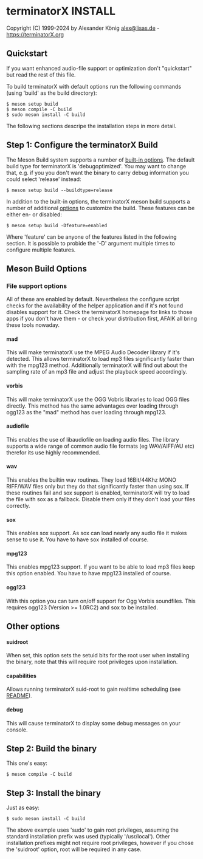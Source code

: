 # terminatorX INSTALL

Copyright (C) 1999-2024 by Alexander König <alex@lisas.de> - https://terminatorX.org

## Quickstart

If you want enhanced audio-file support or optimization don't
"quickstart" but read the rest of this file.

To build terminatorX with default options run the following commands (using
'build' as the build directory):

```
$ meson setup build
$ meson compile -C build
$ sudo meson install -C build
```

The following sections descripe the installation steps in more detail.

## Step 1: Configure the terminatorX Build

The Meson Build system supports a number of [built-in
options](https://mesonbuild.com/Builtin-options.html). The default build type
for terminatorX is 'debugoptimized'. You may want to change that, e.g. if you
you don't want the binary to carry debug information you could select 'release'
instead:

```
$ meson setup build --buildtype=release
```

In addition to the built-in options, the terminatorX meson build
supports a number of additional [options](meson.options) to customize
the build. These features can be either en- or disabled:

```
$ meson setup build -Dfeature=enabled
```

Where 'feature' can be anyone of the features listed in the following 
section. It is possible to probide the '-D' argument multiple times to
configure multiple features.

## Meson Build Options

### File support options

All of these are enabled by default. Nevertheless the configure
script checks for the availability of the helper application
and if it's not found disables support for it. Check the
terminatorX homepage for links to those apps if you don't have
them - or check your distribution first, AFAIK all bring these
tools nowaday.

#### mad

This will make terminatorX use the MPEG Audio Decoder library if
it's detected. This allows terminatorX to load mp3 files
significantly faster than with the mpg123 method. Additionally
terminatorX will find out about the sampling rate of an mp3 file
and adjust the playback speed accordingly.

#### vorbis

This will make terminatorX use the OGG Vobris libraries to load
OGG files directly. This method has the same advantages over
loading through ogg123 as the "mad" method has over loading
through mpg123.

#### audiofile

This enables the use of libaudiofile on loading audio files.
The library supports a wide range of common audio file formats
(eg WAV/AIFF/AU etc) therefor its use highly recommended.

#### wav

This enables the builtin wav routines. They load 16Bit/44Khz
MONO RIFF/WAV files only but they do that significantly faster
than using sox. If these routines fail and sox support is
enabled, terminatorX will try to load the file with sox as
a fallback. Disable them only if they don't load your files
correctly.

#### sox

This enables sox support. As sox can load nearly any audio file
it makes sense to use it. You have to have sox installed of
course.

#### mpg123

This enables mpg123 support. If you want to be able to load mp3
files keep this option enabled. You have to have mpg123
installed of course.

#### ogg123

With this option you can turn on/off support for Ogg Vorbis
soundfiles. This requires ogg123 (Version >= 1.0RC2) and
sox to be installed.

## Other options

#### suidroot

When set, this option sets the setuid bits for the root user when
installing the binary, note that this will require root privileges
upon installation.

#### capabilities

Allows running terminatorX suid-root to gain realtime scheduling
(see [README](README.md)).

#### debug

This will cause terminatorX to display some debug messages on
your console.

## Step 2: Build the binary

This one's easy:

```
$ meson compile -C build
```

## Step 3: Install the binary

Just as easy:

```
$ sudo meson install -C build
```

The above example uses 'sudo' to gain root privileges, assuming the standard
installation prefix was used (typically '/usr/local'). Other installation
prefixes might not require root privileges, however if you chose the 'suidroot'
option, root will be required in any case.
